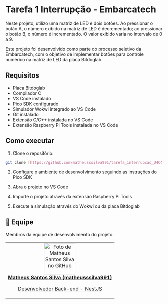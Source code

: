 # Tarefa 1 Interrupção - Embarcatech

Neste projeto, utilizo uma matriz de LED e dois botões. Ao pressionar o botão A, o número exibido na matriz de LED é decrementado; ao pressionar o botão B, o número é incrementado. O valor exibido varia no intervalo de 0 a 9.

Este projeto foi desenvolvido como parte do processo seletivo da Embarcatech, com o objetivo de implementar botões para controle numérico na matriz de LED da placa Bitdoglab.

## Requisitos

- Placa Bitdoglab
- Compilador C
- VS Code instalado
- Pico SDK configurado
- Simulador Wokwi integrado ao VS Code
- Git instalado
- Extensão C/C++ instalada no VS Code
- Extensão Raspberry Pi Tools instalada no VS Code

## Como executar

1. Clone o repositório:

```bash
git clone [https://github.com/matheusssilva991/tarefa_interrupcao_U4C4.git]
```

2. Configure o ambiente de desenvolvimento seguindo as instruções do Pico SDK

3. Abra o projeto no VS Code

4. Importe o projeto através da extensão Raspberry Pi Tools

5. Execute a simulação através do Wokwi ou da placa Bitdoglab

## 🤝 Equipe

Membros da equipe de desenvolvimento do projeto:
<table>
  <tr>
    <td align="center">
      <a href="https://github.com/matheusssilva991">
        <img src="https://github.com/matheusssilva991.png" width="100px;" alt="Foto de Matheus Santos Silva no GitHub"/><br>
        <b>Matheus Santos Silva (matheusssilva991)</b>
        <p>Desenvolvedor Back-end - NestJS</p>
      </a>
    </td>
  <tr>
</table>

